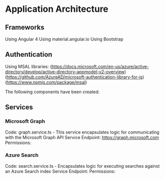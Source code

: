 # Application Architecture

## Frameworks
Using Angular 4
Using material.angular.io
Using Bootstrap

## Authentication
Using MSAL libraries:
(https://docs.microsoft.com/en-us/azure/active-directory/develop/active-directory-appmodel-v2-overview)
(https://github.com/AzureAD/microsoft-authentication-library-for-js)
(https://www.npmjs.com/package/msal)

The following components have been created:

## Services
### Microsoft Graph
Code: graph.service.ts - This service encapsulates logic for communicating with the Microsoft Graph API
Service Endpoint: https://graph.microsoft.com
Permissions:

### Azure Search
Code: search.service.ts - Encapsulates logic for executing searches against an Azure Search index
Service Endpoint: 
Permissions:
